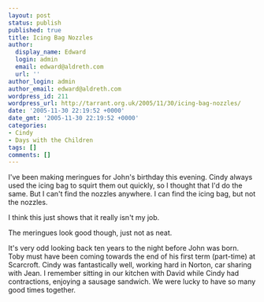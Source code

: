 ```yaml
---
layout: post
status: publish
published: true
title: Icing Bag Nozzles
author:
  display_name: Edward
  login: admin
  email: edward@aldreth.com
  url: ''
author_login: admin
author_email: edward@aldreth.com
wordpress_id: 211
wordpress_url: http://tarrant.org.uk/2005/11/30/icing-bag-nozzles/
date: '2005-11-30 22:19:52 +0000'
date_gmt: '2005-11-30 22:19:52 +0000'
categories:
- Cindy
- Days with the Children
tags: []
comments: []
---
```

<p>I've been making meringues for John's birthday this evening.  Cindy always used the icing bag to squirt them out quickly, so I thought that I'd do the same.  But I can't find the nozzles anywhere.  I can find the icing bag, but not the nozzles.</p>
<p>I think this just shows that it really isn't my job.</p>
<p>The meringues look good though, just not as neat.</p>
<p>It's very odd looking back ten years to the night before John was born.  Toby must have been coming towards the end of his first term (part-time) at Scarcroft.  Cindy was fantastically well, working hard in Norton, car sharing with Jean.  I remember sitting in our kitchen with David while Cindy had contractions, enjoying a sausage sandwich.  We were lucky to have so many good times together.</p>
